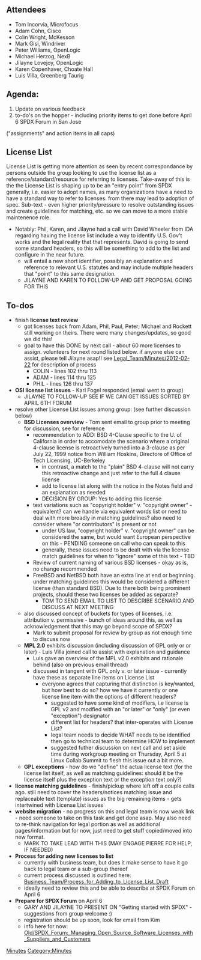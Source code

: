 ## Attendees

  - Tom Incorvia, Microfocus
  - Adam Cohn, Cisco
  - Colin Wright, McKesson
  - Mark Gisi, Windriver
  - Peter Williams, OpenLogic
  - Michael Herzog, NexB
  - Jilayne Lovejoy, OpenLogic
  - Karen Copenhaver, Choate Hall
  - Luis Villa, Greenberg Taurig

## Agenda:

1.  Update on various feedback
2.  to-do's on the hopper - including priority items to get done before
    April 6 SPDX Forum in San Jose

("assignments" and action items in all caps)

## License List

License List is getting more attention as seen by recent correspondance
by persons outside the group looking to use the license list as a
reference/standard/resource for referring to licenses. Take-away of this
is the the License List is shaping up to be an "entry point" from SPDX
generally, i.e. easier to adopt names, as many organizations have a need
to have a standard way to refer to licenses. from there may lead to
adoption of spec. Sub-text - even higher priority/pressure to resolve
outstanding issues and create guidelines for matching, etc. so we can
move to a more stable maintenence role.

  - Notably: Phil, Karen, and Jilayne had a call with David Wheeler from
    IDA regarding having the license list include a way to identify U.S.
    Gov't works and the legal reality that that represents. David is
    going to send some standard headers, so this will be something to
    add to the list and configure in the near future.
      - will entail a new short identifier, possibly an explanation and
        reference to relevant U.S. statutes and may include multiple
        headers that "point" to this same designation.
      - JILAYNE AND KAREN TO FOLLOW-UP AND GET PROPOSAL GOING FOR THIS

## To-dos

  - finish **license text review**
      - got licenses back from Adam, Phil, Paul, Peter; Michael and
        Rockett still working on theirs. There were many
        changes/updates, so good we did this\!
      - goal to have this DONE by next call - about 60 more licenses to
        assign. volunteers for next round listed below. if anyone else
        can assist, please tell Jilayne asap\!\! see
        [Legal\_Team/Minutes/2012-02-22](Legal_Team/Minutes/2012-02-22 "wikilink")
        for description of process
          - COLIN - lines 102 thru 113
          - ADAM - lines 114 thru 125
          - PHIL - lines 126 thru 137
  - **OSI license list issues** - Karl Fogel responded (email went to
    group)
      - JILAYNE TO FOLLOW-UP SEE IF WE CAN GET ISSUES SORTED BY APRIL
        6TH FORUM
  - resolve other License List issues among group: (see further
    discussion below)
      - **BSD Licenses overview** - Tom sent email to group prior to
        meeting for discussion, see for reference
          - recommendation to ADD: BSD 4-Clause specific to the U. of
            California in order to accomodate the scenario where a
            original 4-clause license is retroactively turned into a
            3-clause as per July 22, 1999 notice from William Hoskins,
            Directore of Office of Tech Licensing, UC-Berkeley
              - in contrast, a match to the "plain" BSD 4-clause will
                not carry this retroactive change and just refer to the
                full 4 clause license
              - add to license list along with the notice in the Notes
                field and an explanation as needed
              - DECISION BY GROUP: Yes to adding this license
          - text variations such as "copyright holder" v. "copyright
            owner" - equivalent? can we handle via equivalent words list
            or need to deal with more broadly in matching guidelines?
            also need to consider where "or contributors" is present or
            not
              - under US law, "copyright holder" v. "copyright owner"
                can be considered the same, but would want European
                perspective on this - PENDING someone on call who can
                speak to this
              - generally, these issues need to be dealt with via the
                license match guidelines for when to "ignore" some of
                this text - TBD
          - Review of current naming of various BSD licenses - okay as
            is, no change recommended
          - FreeBSD and NetBSD both have an extra line at end or
            beginning. under matching guidelines this would be
            considered a different license (than standard BSD). Due to
            there both being prominent projects, should these two
            licenses be added as separate?
              - TOM TO SEND EMAIL TO LIST TO DESCRIBE SCENARIO AND
                DISCUSS AT NEXT MEETING
      - also discussed concept of buckets for types of licenses, i.e.
        attribution v. permissive - bunch of ideas around this, as well
        as acknowledgement that this may go beyond scope of SPDX?
          - Mark to submit proposal for review by group as not enough
            time to discuss now
      - **MPL 2.0** exhibits discussion (including discussion of GPL
        only or or later) - Luis Villa joined call to assist with
        explanation and guidance
          - Luis gave an overview of the MPL v2.0 exhibits and rationale
            behind (also on previous email thread)
          - discussed in tangent with GPL only v. or later issue -
            currently have these as separate line items on License List
            - everyone agrees that capturing that distinction is
            key/wanted, but how best to do so? how we have it currently
            or one license line item with the options of different
            headers?
              - suggested to have some kind of modifiers, i.e license is
                GPL v2 and modfied with an "or later" or "only" (or even
                "exception") designator
              - different list for headers? that inter-operates with
                License List?
              - legal team needs to decide WHAT needs to be identified
                then go to technical team to determine HOW to implement
              - suggested futher discussion on next call and set aside
                time during workgroup meeting on Thursday, April 5 at
                Linux Collab Summit to flesh this issue out a bit more.
      - **GPL exceptions** - how do we "define" the actua license text
        (for the license list itself, as well as matching guidelines:
        should it be the license itself plus the exception text or the
        exception text only?)
  - **license matching guidelines** - finish/pickup where left off a
    couple calls ago. still need to cover the headers/notices matching
    issue and replaceable text (template) issues as the big remaining
    items - gets intertwined with License List issues
  - **website migration** - no progress on this and legal team is now
    weak link - need someone to take on this task and get done asap. May
    also need to re-think navigation for legal portion as well as
    additional pages/information but for now, just need to get stuff
    copied/moved into new format.
      - MARK TO TAKE LEAD WITH THIS (MAY ENGAGE PIERRE FOR HELP, IF
        NEEDED)
  - **Process for adding new licenses to list**
      - currently with business team, but does it make sense to have it
        go back to legal team or a sub-group thereof
      - current process discussed is outlined here:
        [Business\_Team/Process\_for\_Adding\_to\_License\_List\_Draft](Business_Team/Process_for_Adding_to_License_List_Draft "wikilink")
      - ideally need to review this and be able to describe at SPDX
        Forum on April 6
  - **Prepare for SPDX Forum** on April 6
      - GARY AND JILAYNE TO PRESENT ON "Getting started with SPDX" -
        suggestions from group welcome :)
      - registration should be up soon, look for email from Kim
      - info here for now:
        [Old/SPDX\_Forum:\_Managing\_Open\_Source\_Software\_Licenses\_with\_Suppliers\_and\_Customers](Old/SPDX_Forum:_Managing_Open_Source_Software_Licenses_with_Suppliers_and_Customers "wikilink")

[Minutes](Category:Legal "wikilink")
[Category:Minutes](Category:Minutes "wikilink")
